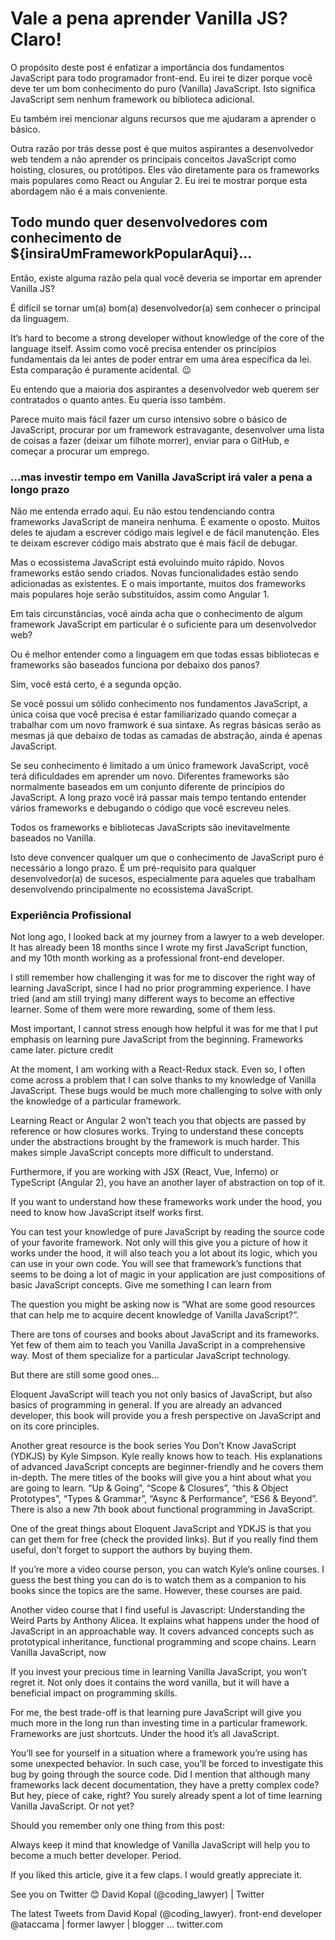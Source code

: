 # Vale a pena aprender Vanilla JS? Claro!

O propósito deste post é enfatizar a importância dos fundamentos JavaScript para todo programador front-end. Eu irei te dizer porque você deve ter um bom conhecimento do puro (Vanilla) JavaScript. Isto significa JavaScript sem nenhum framework ou biblioteca adicional.

Eu também irei mencionar alguns recursos que me ajudaram a aprender o básico.

Outra razão por trás desse post é que muitos aspirantes a desenvolvedor web tendem a não aprender os principais conceitos JavaScript como hoisting, closures, ou protótipos. Eles vão diretamente para os frameworks mais populares como React ou Angular 2. Eu irei te mostrar porque esta abordagem não é a mais conveniente.

## Todo mundo quer desenvolvedores com conhecimento de ${insiraUmFrameworkPopularAqui}...

Então, existe alguma razão pela qual você deveria se importar em aprender Vanilla JS?

É difícil se tornar um(a) bom(a) desenvolvedor(a) sem conhecer o principal da linguagem.

It’s hard to become a strong developer without knowledge of the core of the language itself. Assim como você precisa entender os princípios fundamentais da lei antes de poder entrar em uma área específica da lei. Esta comparação é puramente acidental. 😉

Eu entendo que a maioria dos aspirantes a desenvolvedor web querem ser contratados o quanto antes. Eu queria isso também.

Parece muito mais fácil fazer um curso intensivo sobre o básico de JavaScript, procurar por um framework estravagante, desenvolver uma lista de coisas a fazer (deixar um filhote morrer), enviar para o GitHub, e começar a procurar um emprego.

### ...mas investir tempo em Vanilla JavaScript irá valer a pena a longo prazo

Não me entenda errado aqui. Eu não estou tendenciando contra frameworks JavaScript de maneira nenhuma. É examente o oposto. Muitos deles te ajudam a escrever código mais legível e de fácil manutenção. Eles te deixam escrever código mais abstrato que é mais fácil de debugar.

Mas o ecossistema JavaScript está evoluindo muito rápido. Novos frameworks estão sendo criados. Novas funcionalidades estão sendo adicionadas as existentes. E o mais importante, muitos dos frameworks mais populares hoje serão substituídos, assim como Angular 1.

Em tais circunstâncias, você ainda acha que o conhecimento de algum framework JavaScript em particular é o suficiente para um desenvolvedor web?

Ou é melhor entender como a linguagem em que todas essas bibliotecas e frameworks são baseados funciona por debaixo dos panos?

Sim, você está certo, é a segunda opção.

Se você possui um sólido conhecimento nos fundamentos JavaScript, a única coisa que você precisa é estar familiarizado quando começar a trabalhar com um novo framwork é sua sintaxe. As regras básicas serão as mesmas já que debaixo de todas as camadas de abstração, ainda é apenas JavaScript.

Se seu conhecimento é limitado a um único framework JavaScript, você terá dificuldades em aprender um novo. Diferentes frameworks são normalmente baseados em um conjunto diferente de princípios do JavaScript. A long prazo você irá passar mais tempo tentando entender vários frameworks e debugando o código que você escreveu neles.

Todos os frameworks e bibliotecas JavaScripts são inevitavelmente baseados no Vanilla.

Isto deve convencer qualquer um que o conhecimento de JavaScript puro é necessário a longo prazo. É um pré-requisito para qualquer desenvolvedor(a) de sucesos, especialmente para aqueles que trabalham desenvolvendo principalmente no ecossistema JavaScript.

### Experiência Profissional

Not long ago, I looked back at my journey from a lawyer to a web developer. It has already been 18 months since I wrote my first JavaScript function, and my 10th month working as a professional front-end developer.

I still remember how challenging it was for me to discover the right way of learning JavaScript, since I had no prior programming experience. I have tried (and am still trying) many different ways to become an effective learner. Some of them were more rewarding, some of them less.

Most important, I cannot stress enough how helpful it was for me that I put emphasis on learning pure JavaScript from the beginning. Frameworks came later.
picture credit

At the moment, I am working with a React-Redux stack. Even so, I often come across a problem that I can solve thanks to my knowledge of Vanilla JavaScript. These bugs would be much more challenging to solve with only the knowledge of a particular framework.

Learning React or Angular 2 won’t teach you that objects are passed by reference or how closures works. Trying to understand these concepts under the abstractions brought by the framework is much harder. This makes simple JavaScript concepts more difficult to understand.

Furthermore, if you are working with JSX (React, Vue, Inferno) or TypeScript (Angular 2), you have an another layer of abstraction on top of it.

If you want to understand how these frameworks work under the hood, you need to know how JavaScript itself works first.

You can test your knowledge of pure JavaScript by reading the source code of your favorite framework. Not only will this give you a picture of how it works under the hood, it will also teach you a lot about its logic, which you can use in your own code. You will see that framework’s functions that seems to be doing a lot of magic in your application are just compositions of basic JavaScript concepts.
Give me something I can learn from

The question you might be asking now is “What are some good resources that can help me to acquire decent knowledge of Vanilla JavaScript?”.

There are tons of courses and books about JavaScript and its frameworks. Yet few of them aim to teach you Vanilla JavaScript in a comprehensive way. Most of them specialize for a particular JavaScript technology.

But there are still some good ones…

Eloquent JavaScript will teach you not only basics of JavaScript, but also basics of programming in general. If you are already an advanced developer, this book will provide you a fresh perspective on JavaScript and on its core principles.

Another great resource is the book series You Don’t Know JavaScript (YDKJS) by Kyle Simpson. Kyle really knows how to teach. His explanations of advanced JavaScript concepts are beginner-friendly and he covers them in-depth. The mere titles of the books will give you a hint about what you are going to learn. “Up & Going”, “Scope & Closures”, “this & Object Prototypes”, “Types & Grammar”, “Async & Performance”, “ES6 & Beyond”. There is also a new 7th book about functional programming in JavaScript.

One of the great things about Eloquent JavaScript and YDKJS is that you can get them for free (check the provided links). But if you really find them useful, don’t forget to support the authors by buying them.

If you’re more a video course person, you can watch Kyle’s online courses. I guess the best thing you can do is to watch them as a companion to his books since the topics are the same. However, these courses are paid.

Another video course that I find useful is Javascript: Understanding the Weird Parts by Anthony Alicea. It explains what happens under the hood of JavaScript in an approachable way. It covers advanced concepts such as prototypical inheritance, functional programming and scope chains.
Learn Vanilla JavaScript, now

If you invest your precious time in learning Vanilla JavaScript, you won’t regret it. Not only does it contains the word vanilla, but it will have a beneficial impact on programming skills.

For me, the best trade-off is that learning pure JavaScript will give you much more in the long run than investing time in a particular framework. Frameworks are just shortcuts. Under the hood it’s all JavaScript.

You’ll see for yourself in a situation where a framework you’re using has some unexpected behavior. In such case, you’ll be forced to investigate this bug by going through the source code. Did I mention that although many frameworks lack decent documentation, they have a pretty complex code? But hey, piece of cake, right? You surely already spent a lot of time learning Vanilla JavaScript. Or not yet?

Should you remember only one thing from this post:

Always keep it mind that knowledge of Vanilla JavaScript will help you to become a much better developer. Period.

If you liked this article, give it a few claps. I would greatly appreciate it.

See you on Twitter 😊
David Kopal (@coding_lawyer) | Twitter

The latest Tweets from David Kopal (@coding_lawyer). front-end developer @ataccama | former lawyer | blogger …
twitter.com
